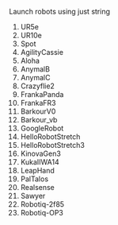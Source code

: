 Launch robots using just string
1. UR5e
2. UR10e
3. Spot
4. AgilityCassie
5. Aloha
6. AnymalB
7. AnymalC
8. Crazyflie2
9. FrankaPanda
7. FrankaFR3
8. BarkourV0
9. Barkour_vb
10. GoogleRobot
11. HelloRobotStretch
12. HelloRobotStretch3
13. KinovaGen3
14. KukaIIWA14
15. LeapHand
16. PalTalos
17. Realsense
18. Sawyer
19. Robotiq-2f85
20. Robotiq-OP3